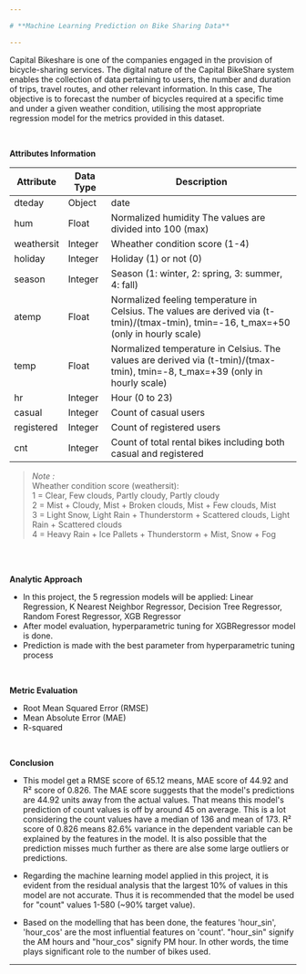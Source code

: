 ```yaml
---

# **Machine Learning Prediction on Bike Sharing Data**

---
```


Capital Bikeshare is one of the companies engaged in the provision of bicycle-sharing services. The digital nature of the Capital BikeShare system enables the collection of data pertaining to users, the number and duration of trips, travel routes, and other relevant information. In this case, The objective is to forecast the number of bicycles required at a specific time and under a given weather condition, utilising the most appropriate regression model for the metrics provided in this dataset.

<br>

**Attributes Information**

| **Attribute** | **Data Type** | **Description** |
| --- | --- | --- |
| dteday | Object  | date |
| hum | Float | Normalized humidity The values are divided into 100 (max) |
| weathersit | Integer | Wheather condition score (1-4) |
| holiday | Integer | Holiday (1) or not (0) |
| season | Integer | Season (1: winter, 2: spring, 3: summer, 4: fall) |
| atemp | Float | Normalized feeling temperature in Celsius. The values are derived via (t-tmin)/(tmax-tmin), tmin=-16, t_max=+50 (only in hourly scale) |
| temp | Float | Normalized temperature in Celsius. The values are derived via (t-tmin)/(tmax-tmin), tmin=-8, t_max=+39 (only in hourly scale) |
| hr | Integer | Hour (0 to 23) |
| casual | Integer | Count of casual users |
| registered | Integer | Count of registered users |
| cnt | Integer | Count of total rental bikes including both casual and registered |

> *Note :* \
> Wheather condition score (weathersit):\
> 1 = Clear, Few clouds, Partly cloudy, Partly cloudy\
> 2 = Mist + Cloudy, Mist + Broken clouds, Mist + Few clouds, Mist\
> 3 = Light Snow, Light Rain + Thunderstorm + Scattered clouds, Light Rain + Scattered clouds\
> 4 = Heavy Rain + Ice Pallets + Thunderstorm + Mist, Snow + Fog

<br>

<br>

**Analytic Approach**
* In this project, the 5 regression models will be applied: Linear Regression, K Nearest Neighbor Regressor, Decision Tree Regressor, Random Forest Regressor, XGB Regressor
* After model evaluation, hyperparametric tuning for XGBRegressor model is done.
* Prediction is made with the best parameter from hyperparametric tuning process

<br>

**Metric Evaluation**
* Root Mean Squared Error (RMSE)
* Mean Absolute Error (MAE)
* R-squared

<br>

**Conclusion**
* This model get a RMSE score of 65.12 means, MAE score of 44.92 and R² score of 0.826. The MAE score suggests that the model's predictions are 44.92 units away from the actual values. That means this model's prediction of count values is off by around 45 on average. This is a lot considering the count values have a median  of 136 and mean of 173. R² score of 0.826 means 82.6% variance in the dependent variable can be explained by the features in the model. It is also possible that the prediction misses much further as there are alse some large outliers or predictions.
  
* Regarding the machine learning model applied in this project, it is evident from the residual analysis that the largest 10% of values in this model are not accurate. Thus it is recommended that the model be used for "count" values 1-580 (~90% target value). 
   
* Based on the modelling that has been done, the features 'hour_sin', 'hour_cos' are the most influential features on 'count'. "hour_sin" signify the AM hours and "hour_cos" signify PM hour. In other words, the time plays significant role to the number of bikes used.

---
